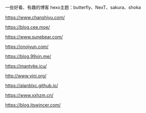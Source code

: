 一些好看、有趣的博客
hexo主题：butterfly、NexT、sakura、shoka

https://www.chanshiyu.com/

https://blog.cee.moe/

https://www.sunebear.com/

https://onojyun.com/

https://blog.99xin.me/

https://mantyke.icu/

 http://www.yini.org/

 https://alanblxc.github.io/

 https://www.xxhzm.cn/

 https://blog.itswincer.com/

 
